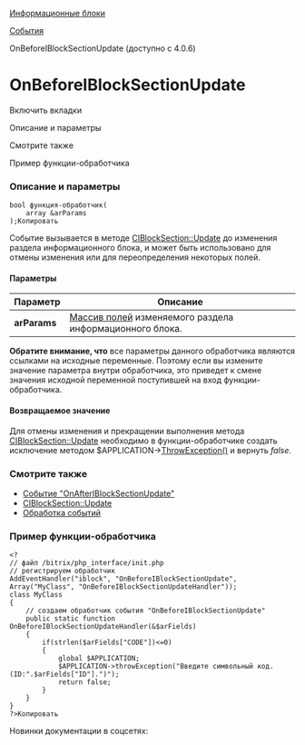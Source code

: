 [Информационные блоки](/api_help/iblock/index.php)

[События](/api_help/iblock/events/index.php)

OnBeforeIBlockSectionUpdate (доступно с 4.0.6)

OnBeforeIBlockSectionUpdate
===========================

Включить вкладки

Описание и параметры

Смотрите также

Пример функции-обработчика

### Описание и параметры

```
bool функция-обработчик(
	array &arParams 
);Копировать
```

Событие вызывается в методе [CIBlockSection::Update](/api_help/iblock/classes/ciblocksection/update.php) до изменения раздела информационного блока,
и может быть использовано для отмены изменения или для переопределения некоторых полей.

#### Параметры

| Параметр | Описание |
| --- | --- |
| **arParams** | [Массив полей](/api_help/iblock/fields.php#fsection) изменяемого раздела информационного блока. |

**Обратите внимание, что** все параметры данного обработчика являются ссылками на исходные переменные. Поэтому если вы измените значение параметра внутри обработчика, это приведет к смене значения исходной переменной поступившей на вход функции-обработчика.

#### Возвращаемое значение

Для отмены изменения и прекращении выполнения метода [CIBlockSection::Update](/api_help/iblock/classes/ciblocksection/update.php) необходимо в функции-обработчике создать исключение методом $APPLICATION->[ThrowException()](/api_help/main/reference/cmain/throwexception.php) и вернуть *false*.

### Смотрите также

* [Событие "OnAfterIBlockSectionUpdate"](/api_help/iblock/events/onafteriblocksectionupdate.php)
* [CIBlockSection::Update](/api_help/iblock/classes/ciblocksection/update.php)
* [Обработка событий](http://dev.1c-bitrix.ru/learning/course/index.php?COURSE_ID=43&LESSON_ID=3493)

### Пример функции-обработчика

```
<?
// файл /bitrix/php_interface/init.php
// регистрируем обработчик
AddEventHandler("iblock", "OnBeforeIBlockSectionUpdate", Array("MyClass", "OnBeforeIBlockSectionUpdateHandler"));
class MyClass
{
	// создаем обработчик события "OnBeforeIBlockSectionUpdate"
	public static function OnBeforeIBlockSectionUpdateHandler(&$arFields)
	{
		if(strlen($arFields["CODE"])<=0)
		{
			global $APPLICATION;
			$APPLICATION->throwException("Введите символьный код. (ID:".$arFields["ID"].")");
			return false;
		}
	}
}
?>Копировать
```

Новинки документации в соцсетях: